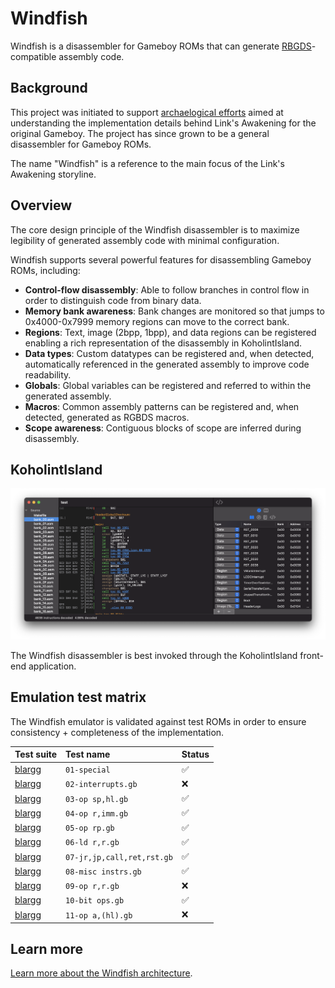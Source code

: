# Windfish

Windfish is a disassembler for Gameboy ROMs that can generate [RBGDS](https://github.com/gbdev/rgbds)-compatible assembly code.

## Background

This project was initiated to support [archaelogical efforts](https://kemenaran.winosx.com/posts/category-disassembling-links-awakening) aimed at understanding the implementation details behind Link's Awakening for the original Gameboy. The project has since grown to be a general disassembler for Gameboy ROMs.

The name "Windfish" is a reference to the main focus of the Link's Awakening storyline.

## Overview

The core design principle of the Windfish disassembler is to maximize legibility of generated assembly code with minimal configuration.

Windfish supports several powerful features for disassembling Gameboy ROMs, including:

- **Control-flow disassembly**: Able to follow branches in control flow in order to distinguish code from binary data.
- **Memory bank awareness**: Bank changes are monitored so that jumps to 0x4000-0x7999 memory regions can move to the correct bank.
- **Regions**: Text, image (2bpp, 1bpp), and data regions can be registered enabling a rich representation of the disassembly in KoholintIsland. 
- **Data types**: Custom datatypes can be registered and, when detected, automatically referenced in the generated assembly to improve code readability.
- **Globals**: Global variables can be registered and referred to within the generated assembly.
- **Macros**: Common assembly patterns can be registered and, when detected, generated as RGBDS macros.
- **Scope awareness**: Contiguous blocks of scope are inferred during disassembly.

## KoholintIsland

![The Koholint Island frontend for Windfish](docs/koholintisland.png)

The Windfish disassembler is best invoked through the KoholintIsland front-end application.

## Emulation test matrix

The Windfish emulator is validated against test ROMs in order to ensure consistency + completeness of the implementation.

| Test suite | Test name | Status |
|:----------|:-----|:--------|
| [blargg](https://gbdev.gg8.se/files/roms/blargg-gb-tests/) | `01-special` | ✅ |
| [blargg](https://gbdev.gg8.se/files/roms/blargg-gb-tests/) | `02-interrupts.gb` | ❌ |
| [blargg](https://gbdev.gg8.se/files/roms/blargg-gb-tests/) | `03-op sp,hl.gb` | ✅ |
| [blargg](https://gbdev.gg8.se/files/roms/blargg-gb-tests/) | `04-op r,imm.gb` | ✅ |
| [blargg](https://gbdev.gg8.se/files/roms/blargg-gb-tests/) | `05-op rp.gb` | ✅ |
| [blargg](https://gbdev.gg8.se/files/roms/blargg-gb-tests/) | `06-ld r,r.gb` | ✅ |
| [blargg](https://gbdev.gg8.se/files/roms/blargg-gb-tests/) | `07-jr,jp,call,ret,rst.gb` | ✅ |
| [blargg](https://gbdev.gg8.se/files/roms/blargg-gb-tests/) | `08-misc instrs.gb` | ✅ |
| [blargg](https://gbdev.gg8.se/files/roms/blargg-gb-tests/) | `09-op r,r.gb` | ❌ |
| [blargg](https://gbdev.gg8.se/files/roms/blargg-gb-tests/) | `10-bit ops.gb` | ✅ |
| [blargg](https://gbdev.gg8.se/files/roms/blargg-gb-tests/) | `11-op a,(hl).gb` | ❌ |


## Learn more

[Learn more about the Windfish architecture](lib/README.md).
